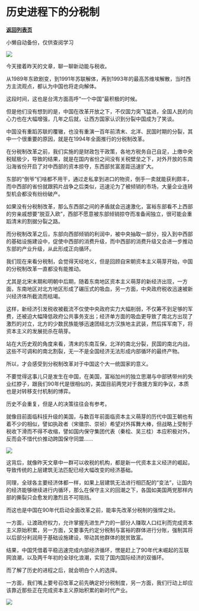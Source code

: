 # 历史进程下的分税制

[**返回列表页**](/gzh/政事堂2019)

小懒自动备份，仅供查阅学习

![](https://mmbiz.qpic.cn/mmbiz_jpg/rxhS23yu8cNpia8aiaubLh6WWXAKyEFiaGZiasfVicMR7z8ASNwR8EvkeV0YGlGVN3y8ciaL1HrogC9sWNiaPctnibhgrA/640?wx_fmt=jpeg)

  

今天接着昨天的文章，聊一聊新动能与税收。

  

从1989年东欧剧变，到1991年苏联解体，再到1993年的最高苏维埃解散，当时西方主流观点，都认为中国也将走向解体。

  

这段时间，这也是台湾方面高呼“一个中国”最积极的时候。

  

但是他们没有想到的是，中国在改革开放之下，不仅国力突飞猛进，全国人民的向心力也在大幅增强，几年之后就，让西方国家认识到分裂中国成为了笑谈。

  

中国没有重蹈苏联的覆辙，也没有重演一百年前清末、北洋、民国时期的分裂，其中一个很重要的原因，就是在1994年全面推行的分税制改革。

  

在分税制改革之前，我们实施的是财政包干政策，各地方税务自己自足，上缴中央税赋极少，导致的结果，就是在国内省份之间没有关税壁垒之下，对外开放的东南沿海省份开启了对中西部的资本掠夺，东西部贫富差距迅速扩大。

  

东部的“倒爷”们啥都不用干，通过走私拿到进口的物资，倒手一卖就能获利颇丰，而中西部的省份就跟鸦片战争之后类似，迅速沦为了被倾销的市场，大量企业连转型机会都没有纷纷破产。

  

如果没有分税制改革，那么东西部之间的矛盾就会迅速激化，富裕东部看不上西部的穷亲戚想要“脱亚入欧”，西部不愿意被东部倾销掠夺而准备闹独立，很可能会重蹈清末的割据分裂之路。

  

而分税制改革之后，东部向西部倾销的利润中，被中央抽取一部分，投入到中西部的基础设施建设中，促使中西部的消费升级，而中西部的消费升级又会进一步推动东部的产业升级，从此形成正向循环。

  

我们现在来看分税制，会觉得天经地义，但是回顾自宋朝资本主义萌芽开始，中国的分税制改革一直都没有能推动。

  

尤其是北宋末期和明朝中后期，随着东南地区资本主义萌芽的新经济出现，一方面，东南地区对北方地区形成了碾压式的吸血，另一方面，中央政府税收迅速被新兴经济体所截流而枯竭。

  

这样，新经济引发税收被截流不仅使中央政府实力大幅削弱，不仅筹不到足够的军费，还被迫大幅降低政府公共事务支出；经济单方面的吸血更导致了南北方出现了激烈的对立，北方的少数民族能够迅速团结北方汉族地主武装，然后挥军南下，将资本主义的发展扼杀在萌芽。

  

站在大历史观的角度来看，清末的东南互保，北洋的南北分裂，民国的南北内战，这些不可调和的南北割裂，无一不是全国经济无法形成内部循环的最终产物。  

  

所以，才会感受到分税制改革对于中国这个大一统国家的意义。  

  

不要觉得这事儿只是发生在中国，在美国，富裕加州的独立思潮与中部锈带州的失业红脖子，跟我们90年代是很相似的，美国目前两党对于救援方案的争议，本质也是对转移支付机制的博弈。

  

历史不会重复，但是人的决策往往会有参考。

  

就像目前面临科技升级的美国，与数百年前面临资本主义萌芽的历代中国王朝也有着不少的相似，譬如执政者（宋徽宗、崇祯）希望对外挥舞大棒，但战略上受制于税收下滑而不得不收缩，譬如国内保守集团代表（秦桧、吴三桂）本应积极对外，反而会不惜代价推动跨国保守同盟......

  

![](https://mmbiz.qpic.cn/mmbiz_jpg/rxhS23yu8cNpia8aiaubLh6WWXAKyEFiaGZcQeG4xNa33iceia3gue44L8BjEDic3o35bvrInXaxzJVq7vtDiaGx8Q2rw/640?wx_fmt=jpeg)

  

这背后，就像昨天文章中一群可以收税的机构，都是新一代资本主义经济的崛起，导致传统的上层建筑无法匹配已经大幅改变的经济基础。

  

同理，全球各主要经济体都一样，如果上层建筑无法进行相匹配的“变法”，让国内的经济能够继续进行内循环，那么在保守主义的回潮之下，各国如美国两党那样内部的撕裂只会愈发的激烈且不可阻挡。

  

而这也是中国在90年代启动全面改革之前，能率先改革分税制的强悍之处。

  

一方面，让渡政府权力，允许掌握先进生产力的一部分人赚取人口红利而完成资本主义原始积累，另一方面，又要事先约定分税制与富裕的群体进行分账，强制其将以后部分利润用于基础设施建设，带动其他群体的脱贫致富。

  

结果，中国凭借着平稳迅速完成内部经济循环，愣是赶上了90年代末崛起的互联网浪潮，以及两千年初的全球化浪潮，实现了国内国际经济的双循环。  

  

而了解了历史的进程之后，就会明白个人的选择。

  

一方面，我们嘴上要号召改革之前先确定好分税制度，另一方面，我们行动上却应该靠近那些正在完成资本主义原始积累的新时代产业。

  

![](https://mmbiz.qpic.cn/mmbiz_jpg/rxhS23yu8cPp0iaKAfe0ZsWfgGcY72o9Nror8TicrtnlDsqzY7y4Kum4fM3X0FMEGlbvm9HvZUiaETSnLt4DHNLbQ/640?wx_fmt=jpeg)


